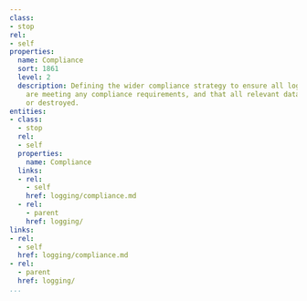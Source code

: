 ```yaml
---
class:
- stop
rel:
- self
properties:
  name: Compliance
  sort: 1861
  level: 2
  description: Defining the wider compliance strategy to ensure all logging efforts
    are meeting any compliance requirements, and that all relevant data is being stored
    or destroyed.
entities:
- class:
  - stop
  rel:
  - self
  properties:
    name: Compliance
  links:
  - rel:
    - self
    href: logging/compliance.md
  - rel:
    - parent
    href: logging/
links:
- rel:
  - self
  href: logging/compliance.md
- rel:
  - parent
  href: logging/
...
```

